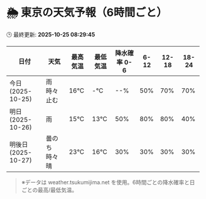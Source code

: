 # 🌦️ 東京の天気予報（6時間ごと）

🕒 最終更新: **2025-10-25 08:29:45**

| 日付 | 天気 | 最高気温 | 最低気温 | 降水確率 0-6 | 6-12 | 12-18 | 18-24 |
|------|------|----------|----------|------------|------|------|------|
| 今日 (2025-10-25) | 雨時々止む | 16℃ | -℃ | --% | 50% | 70% | 70% |
| 明日 (2025-10-26) | 雨 | 15℃ | 13℃ | 50% | 80% | 80% | 40% |
| 明後日 (2025-10-27) | 曇のち時々晴 | 23℃ | 16℃ | 30% | 30% | 30% | 30% |

> ※データは weather.tsukumijima.net を使用。6時間ごとの降水確率と日ごとの最高/最低気温。